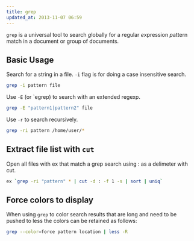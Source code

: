 ```yaml
---
title: grep
updated_at: 2013-11-07 06:59
---
```


`grep` is a universal tool to search *g*lobally for a *r*egular *e*xpression
*p*attern match in a document or group of documents. 

## Basic Usage

Search for a string in a file. `-i` flag is for doing a case insensitive search.

```bash
grep -i pattern file
```

Use `-E` (or `egrep) to search with an extended regexp.

```bash
grep -E "pattern1|pattern2" file
```

Use `-r` to search recursively.

```bash
grep -ri pattern /home/user/*
```

## Extract file list with `cut` 

Open all files with ex that match a grep search using : as a delimeter with cut.

```bash
ex `grep -ri "pattern" * | cut -d : -f 1 -s | sort | uniq`
```

## Force colors to display 

When using `grep` to color search results that are long and need to be pushed
to less the colors can be retained as follows:

```bash
grep --color=force pattern location | less -R
```
